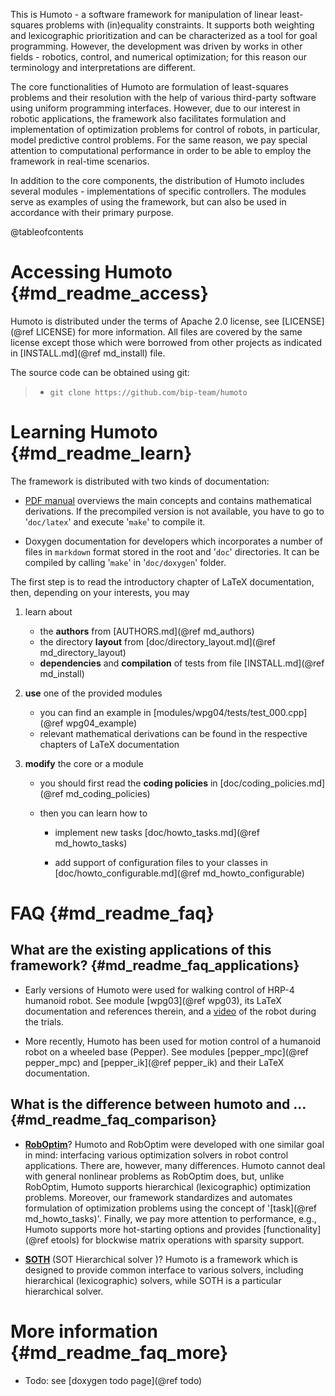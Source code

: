 This is Humoto - a software framework for manipulation of linear least-squares
problems with (in)equality constraints. It supports both weighting and
lexicographic prioritization and can be characterized as a tool for goal
programming. However, the development was driven by works in other fields -
robotics, control, and numerical optimization; for this reason our terminology
and interpretations are different.


The core functionalities of Humoto are formulation of least-squares problems
and their resolution with the help of various third-party software using
uniform programming interfaces. However, due to our interest in robotic
applications, the framework also facilitates formulation and implementation of
optimization problems for control of robots, in particular, model predictive
control problems. For the same reason, we pay special attention to
computational performance in order to be able to employ the framework in
real-time scenarios.


In addition to the core components, the distribution of Humoto includes several
modules - implementations of specific controllers. The modules serve as
examples of using the framework, but can also be used in accordance with their
primary purpose.


@tableofcontents


Accessing Humoto    {#md_readme_access}
================
Humoto is distributed under the terms of Apache 2.0 license, see
[LICENSE](@ref LICENSE) for more information. All files are covered by the same
license except those which were borrowed from other projects as indicated in
[INSTALL.md](@ref md_install) file.


The source code can be obtained using git:
> * `git clone https://github.com/bip-team/humoto`



Learning Humoto     {#md_readme_learn}
===============

The framework is distributed with two kinds of documentation:

* [PDF manual](./humoto_doc.pdf) overviews the main concepts and contains
  mathematical derivations. If the precompiled version is not available, you
  have to go to '`doc/latex`' and execute '`make`' to compile it.

* Doxygen documentation for developers which incorporates a number of files in
  `markdown` format stored in the root and '`doc`' directories. It can be
  compiled by calling '`make`' in '`doc/doxygen`' folder.


The first step is to read the introductory chapter of LaTeX documentation,
then, depending on your interests, you may

1.  learn about
    - the **authors** from [AUTHORS.md](@ref md_authors)
    - the directory **layout** from [doc/directory_layout.md](@ref md_directory_layout)
    - **dependencies** and **compilation** of tests from file [INSTALL.md](@ref md_install)


2.  **use** one of the provided modules
    * you can find an example in [modules/wpg04/tests/test_000.cpp](@ref wpg04_example)
    * relevant mathematical derivations can be found in the respective chapters of
      LaTeX documentation


3.  **modify** the core or a module

    * you should first read the **coding policies** in
      [doc/coding_policies.md](@ref md_coding_policies)

    * then you can learn how to
        - implement new tasks
          [doc/howto_tasks.md](@ref md_howto_tasks)

        - add support of configuration files to your classes in
          [doc/howto_configurable.md](@ref md_howto_configurable)



FAQ     {#md_readme_faq}
===


What are the existing applications of this framework?   {#md_readme_faq_applications}
-----------------------------------------------------

* Early versions of Humoto were used for walking control of HRP-4 humanoid
  robot. See module [wpg03](@ref wpg03), its LaTeX documentation and references
  therein, and a [video](https://www.youtube.com/watch?v=VYwZU4_7sMA) of the
  robot during the trials.

* More recently, Humoto has been used for motion control of a humanoid robot on
  a wheeled base (Pepper). See modules [pepper_mpc](@ref pepper_mpc) and
  [pepper_ik](@ref pepper_ik) and their LaTeX documentation.



What is the difference between humoto and ...   {#md_readme_faq_comparison}
---------------------------------------------

* [**RobOptim**](http://roboptim.net/)?
    Humoto and RobOptim were developed with one similar goal in mind:
    interfacing various optimization solvers in robot control applications.
    There are, however, many differences. Humoto cannot deal with general
    nonlinear problems as RobOptim does, but, unlike RobOptim, Humoto supports
    hierarchical (lexicographic) optimization problems. Moreover, our framework
    standardizes and automates formulation of optimization problems using the
    concept of '[task](@ref md_howto_tasks)'. Finally, we pay more attention to
    performance, e.g., Humoto supports more hot-starting options and provides
    [functionality](@ref etools) for blockwise matrix operations with sparsity
    support.


* [**SOTH**](https://github.com/stack-of-tasks/soth) (SOT Hierarchical solver )?
    Humoto is a framework which is designed to provide common interface to
    various solvers, including hierarchical (lexicographic) solvers, while
    SOTH is a particular hierarchical solver.



More information    {#md_readme_faq_more}
================
* Todo: see [doxygen todo page](@ref todo)
